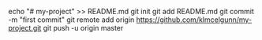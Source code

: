echo "# my-project" >> README.md
git init
git add README.md
git commit -m "first commit"
git remote add origin https://github.com/klmcelgunn/my-project.git
git push -u origin master
